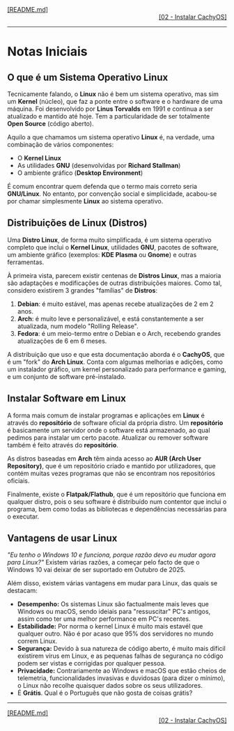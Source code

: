 <div align="left">
  <a href="https://github.com/DarKouto/guia-instalacao-linux-pt-pt/blob/main/README.md">[README.md]</a>
</div>
<div align="right">
  <a href="https://github.com/DarKouto/guia-instalacao-linux-pt-pt/blob/main/02-Instalar-CachyOS.md">[02 - Instalar CachyOS]</a>
</div>
<hr>

# Notas Iniciais

## O que é um Sistema Operativo Linux
Tecnicamente falando, o **Linux** não é bem um sistema operativo, mas sim um **Kernel** (núcleo), que faz a ponte entre o software e o hardware de uma máquina. Foi desenvolvido por **Linus Torvalds** em 1991 e continua a ser atualizado e mantido até hoje. Tem a particularidade de ser totalmente **Open Source** (código aberto).

Aquilo a que chamamos um sistema operativo **Linux** é, na verdade, uma combinação de vários componentes:
- O **Kernel Linux**
- As utilidades **GNU** (desenvolvidas por **Richard Stallman**)
- O ambiente gráfico (**Desktop Environment**)

É comum encontrar quem defenda que o termo mais correto seria **GNU/Linux**. No entanto, por convenção social e simplicidade, acabou-se por chamar simplesmente **Linux** ao sistema operativo.

## Distribuições de Linux (Distros)
Uma **Distro Linux**, de forma muito simplificada, é um sistema operativo completo que inclui o **Kernel Linux**, utilidades **GNU**, pacotes de software, um ambiente gráfico (exemplos: **KDE Plasma** ou **Gnome**) e outras ferramentas.

À primeira vista, parecem existir centenas de **Distros Linux**, mas a maioria são adaptações e modificações de outras distribuições maiores. Como tal, considero existirem 3 grandes "famílias" de **Distros**:
1.  **Debian**: é muito estável, mas apenas recebe atualizações de 2 em 2 anos.
2.  **Arch**: é muito leve e personalizável, e está constantemente a ser atualizada, num modelo "Rolling Release".
3.  **Fedora**: é um meio-termo entre o Debian e o Arch, recebendo grandes atualizações de 6 em 6 meses.

A distribuição que uso e que esta documentação aborda é o **CachyOS**, que é um "fork" do **Arch Linux**. Conta com algumas melhorias e adições, como um instalador gráfico, um kernel personalizado para performance e gaming, e um conjunto de software pré-instalado.

## Instalar Software em Linux
A forma mais comum de instalar programas e aplicações em **Linux** é através do **repositório** de software oficial da própria distro. Um **repositório** é basicamente um servidor onde o software está armazenado, ao qual pedimos para instalar um certo pacote. Atualizar ou remover software também é feito através do **repositório**.

As distros baseadas em **Arch** têm ainda acesso ao **AUR (Arch User Repository)**, que é um repositório criado e mantido por utilizadores, que contém muitas vezes programas que não se encontram nos repositórios oficiais.

Finalmente, existe o **Flatpak/Flathub**, que é um repositório que funciona em qualquer distro, pois o seu software é distribuído num contentor que inclui o programa, bem como todas as bibliotecas e dependências necessárias para o executar.

## Vantagens de usar Linux
*"Eu tenho o Windows 10 e funciona, porque razão devo eu mudar agora para Linux?"* Existem várias razões, a começar pelo facto de que o Windows 10 vai deixar de ser suportado em Outubro de 2025.

Além disso, existem várias vantagens em mudar para Linux, das quais se destacam:
- **Desempenho:** Os sistemas Linux são factualmente mais leves que Windows ou macOS, sendo ideiais para "ressuscitar" PC's antigos, assim como ter uma melhor performance em PC's recentes.
- **Estabilidade:** Por norma o kernel Linux é muito mais estavél que qualquer outro. Não é por acaso que 95% dos servidores no mundo correm Linux.
- **Segurança:** Devido à sua natureza de código aberto, é muito mais díficil existirem vírus em Linux, e as pequenas falhas de segurança no código podem ser vistas e corrigidas por qualquer pessoa.
- **Privacidade:** Contrariamente ao Windows e macOS que estão cheios de telemetria, funcionalidades invasivas e duvidosas (para dizer o mínimo), o Linux não recolhe quaisquer dados sobre os seus utilizadores.
- É **Grátis**. Qual é o Português que não gosta de coisas grátis?

<hr>
<div align="left">
  <a href="https://github.com/DarKouto/guia-instalacao-linux-pt-pt/blob/main/README.md">[README.md]</a>
</div>
<div align="right">
  <a href="https://github.com/DarKouto/guia-instalacao-linux-pt-pt/blob/main/02-Instalar-CachyOS.md">[02 - Instalar CachyOS]</a>
</div>
